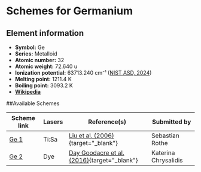 # Schemes for Germanium

## Element information

- **Symbol:** Ge
- **Series:** Metalloid
- **Atomic number:** 32
- **Atomic weight:** 72.640 u
- **Ionization potential:**  63713.240 cm⁻¹ ([NIST ASD, 2024](https://www.nist.gov/pml/atomic-spectra-database))
- **Melting point:** 1211.4 K
- **Boiling point:** 3093.2 K
- [**Wikipedia**](https://en.wikipedia.org/wiki/Germanium)

##Available Schemes

|       Scheme link       | Lasers |                                       Reference(s)                                        |     Submitted by     |
| ----------------------- | ------ | ----------------------------------------------------------------------------------------- | -------------------- |
| [Ge 1](../ge/ge-001.md) | Ti:Sa  | [Liu et al. (2006)](https://doi.org/10.1016/j.nimb.2005.09.014){target="_blank"}          | Sebastian Rothe      |
| [Ge 2](../ge/ge-002.md) | Dye    | [Day Goodacre et al. (2016)](https://doi.org/10.1016/j.nima.2015.10.066){target="_blank"} | Katerina Chrysalidis |
